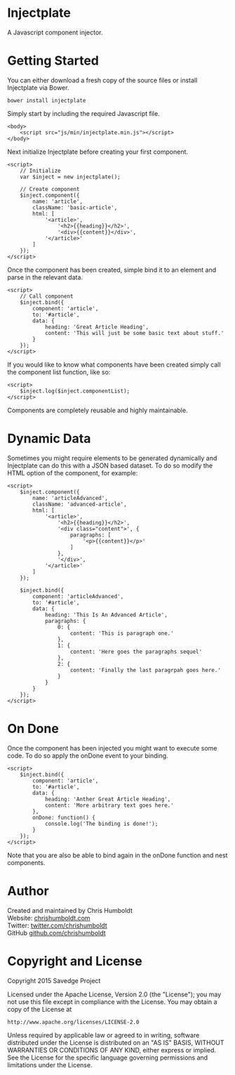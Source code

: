 Injectplate
==========

A Javascript component injector.


Getting Started
=========

You can either download a fresh copy of the source files or install Injectplate via Bower.

```
bower install injectplate
```

Simply start by including the required Javascript file.

```
<body>
    <script src="js/min/injectplate.min.js"></script>
</body>
```

Next initialize Injectplate before creating your first component.

```
<script>
    // Initialize
    var $inject = new injectplate();
    
    // Create component
    $inject.component({
        name: 'article',
        className: 'basic-article',
        html: [
            '<article>',
                '<h2>{{heading}}</h2>',
                '<div>{{content}}</div>',
            '</article>'
        ]
    });
</script>
```

Once the component has been created, simple bind it to an element and parse in the relevant data.

```
<script>
    // Call component
    $inject.bind({
        component: 'article',
        to: '#article',
        data: {
            heading: 'Great Article Heading',
            content: 'This will just be some basic text about stuff.'
        }
    });
</script>
```

If you would like to know what components have been created simply call the component list function, like so:

```
<script>
    $inject.log($inject.componentList);
</script>
```

Components are completely reusable and highly maintainable.


Dynamic Data
=========

Sometimes you might require elements to be generated dynamically and Injectplate can do this with a JSON based dataset. To do so modify the HTML option of the component, for example:

```
<script>
    $inject.component({
        name: 'articleAdvanced',
        className: 'advanced-article',
        html: [
            '<article>',
                '<h2>{{heading}}</h2>',
                '<div class="content">', {
                    paragraphs: [
                        '<p>{{content}}</p>'
                    ]
                },
                '</div>',
            '</article>'
        ]
    });
    
    $inject.bind({
        component: 'articleAdvanced',
        to: '#article',
        data: {
            heading: 'This Is An Advanced Article',
            paragraphs: {
                0: {
                    content: 'This is paragraph one.'
                },
                1: {
                    content: 'Here goes the paragraphs sequel'
                },
                2: {
                    content: 'Finally the last paragrpah goes here.'
                }
            }
        }
    });
</script>
```


On Done
=========

Once the component has been injected you might want to execute some code. To do so apply the onDone event to your binding.

```
<script>
    $inject.bind({
        component: 'article',
        to: '#article',
        data: {
            heading: 'Anther Great Article Heading',
            content: 'More arbitrary text goes here.'
        },
        onDone: function() {
            console.log('The binding is done!');
        }
    });
</script>
```

Note that you are also be able to bind again in the onDone function and nest components.


Author
=========

Created and maintained by Chris Humboldt<br>
Website: <a href="http://chrishumboldt.com/">chrishumboldt.com</a><br>
Twitter: <a href="https://twitter.com/chrishumboldt">twitter.com/chrishumboldt</a><br>
GitHub <a href="https://github.com/chrishumboldt">github.com/chrishumboldt</a><br>


Copyright and License
=========

Copyright 2015 Savedge Project

Licensed under the Apache License, Version 2.0 (the "License");
you may not use this file except in compliance with the License.
You may obtain a copy of the License at

    http://www.apache.org/licenses/LICENSE-2.0

Unless required by applicable law or agreed to in writing, software
distributed under the License is distributed on an "AS IS" BASIS,
WITHOUT WARRANTIES OR CONDITIONS OF ANY KIND, either express or implied.
See the License for the specific language governing permissions and
limitations under the License.
